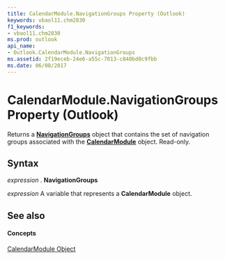 ```yaml
---
title: CalendarModule.NavigationGroups Property (Outlook)
keywords: vbaol11.chm2830
f1_keywords:
- vbaol11.chm2830
ms.prod: outlook
api_name:
- Outlook.CalendarModule.NavigationGroups
ms.assetid: 2f19eceb-24e6-a55c-7013-c840bd0c9fbb
ms.date: 06/08/2017
---
```



# CalendarModule.NavigationGroups Property (Outlook)

Returns a  **[NavigationGroups](navigationgroups-object-outlook.md)** object that contains the set of navigation groups associated with the **[CalendarModule](calendarmodule-object-outlook.md)** object. Read-only.


## Syntax

 _expression_ . **NavigationGroups**

 _expression_ A variable that represents a **CalendarModule** object.


## See also


#### Concepts


[CalendarModule Object](calendarmodule-object-outlook.md)

